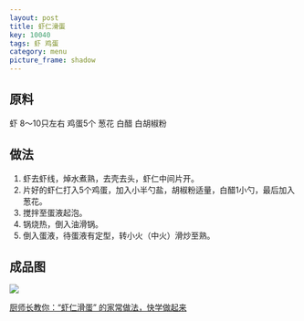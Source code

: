 ```yaml
---
layout: post
title: 虾仁滑蛋
key: 10040
tags: 虾 鸡蛋
category: menu
picture_frame: shadow
---
```


## 原料

虾 8～10只左右
鸡蛋5个
葱花
白醋
白胡椒粉

<!--more-->

## 做法

1. 虾去虾线，焯水煮熟，去壳去头，虾仁中间片开。
2. 片好的虾仁打入5个鸡蛋，加入小半勺盐，胡椒粉适量，白醋1小勺，最后加入葱花。
3. 搅拌至蛋液起泡。
4. 锅烧热，倒入油滑锅。
5. 倒入蛋液，待蛋液有定型，转小火（中火）滑炒至熟。


## 成品图

![](https://s3-us-west-1.amazonaws.com/menchi.xyz/%E8%99%BE%E4%BB%81%E6%BB%91%E8%9B%8B.jpg)

[厨师长教你：“虾仁滑蛋” 的家常做法，快学做起来](https://youtu.be/ebeTDfFZVVY)
